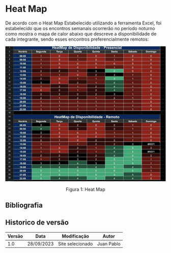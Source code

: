 # Heat Map

De acordo com o Heat Map Estabelecido utilizando a ferramenta Excel, foi estabelecido que os encontros semanais ocorrerão no período noturno como mostra o mapa de calor abaixo que descreve a disponibilidade de cada integrante, sendo esses encontros preferencialmente remotos:


![Heat Map](assets/heat.jpg)
<div style= "text-align: center">
<p>Figura 1: Heat Map</p> 
</div>


## Bibliografia



## Historico de versão

| Versão | Data       | Modificação                             | Autor                         |
| ------ | ---------- | --------------------------------------- | ----------------------------- |
|    1.0  |   28/09/2023   |   Site selecionado |  Juan Pablo|


